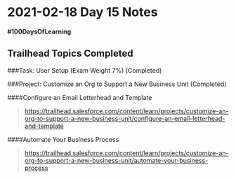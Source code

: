 # 2021-02-18 Day 15 Notes
**#100DaysOfLearning**

Trailhead Topics Completed
---
###Task:  User Setup (Exam Weight 7%)   (Completed)

###Project:  Customize an Org to Support a New Business Unit (Completed)

####Configure an Email Letterhead and Template

>https://trailhead.salesforce.com/content/learn/projects/customize-an-org-to-support-a-new-business-unit/configure-an-email-letterhead-and-template

####Automate Your Business Process

>https://trailhead.salesforce.com/content/learn/projects/customize-an-org-to-support-a-new-business-unit/automate-your-business-process
